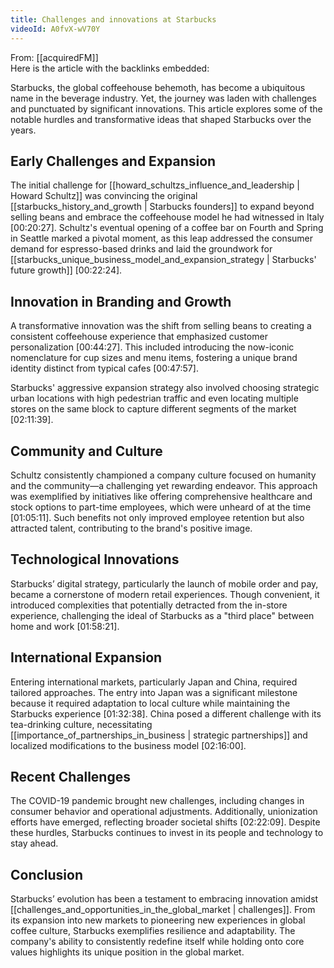 ```yaml
---
title: Challenges and innovations at Starbucks
videoId: A0fvX-wV70Y
---
```


From: [[acquiredFM]] <br/> 
Here is the article with the backlinks embedded:

Starbucks, the global coffeehouse behemoth, has become a ubiquitous name in the beverage industry. Yet, the journey was laden with challenges and punctuated by significant innovations. This article explores some of the notable hurdles and transformative ideas that shaped Starbucks over the years.

## Early Challenges and Expansion

The initial challenge for [[howard_schultzs_influence_and_leadership | Howard Schultz]] was convincing the original [[starbucks_history_and_growth | Starbucks founders]] to expand beyond selling beans and embrace the coffeehouse model he had witnessed in Italy <a class="yt-timestamp" data-t="00:20:27">[00:20:27]</a>. Schultz's eventual opening of a coffee bar on Fourth and Spring in Seattle marked a pivotal moment, as this leap addressed the consumer demand for espresso-based drinks and laid the groundwork for [[starbucks_unique_business_model_and_expansion_strategy | Starbucks' future growth]] <a class="yt-timestamp" data-t="00:22:24">[00:22:24]</a>.

## Innovation in Branding and Growth

A transformative innovation was the shift from selling beans to creating a consistent coffeehouse experience that emphasized customer personalization <a class="yt-timestamp" data-t="00:44:27">[00:44:27]</a>. This included introducing the now-iconic nomenclature for cup sizes and menu items, fostering a unique brand identity distinct from typical cafes <a class="yt-timestamp" data-t="00:47:57">[00:47:57]</a>.

Starbucks' aggressive expansion strategy also involved choosing strategic urban locations with high pedestrian traffic and even locating multiple stores on the same block to capture different segments of the market <a class="yt-timestamp" data-t="02:11:39">[02:11:39]</a>.

## Community and Culture

Schultz consistently championed a company culture focused on humanity and the community—a challenging yet rewarding endeavor. This approach was exemplified by initiatives like offering comprehensive healthcare and stock options to part-time employees, which were unheard of at the time <a class="yt-timestamp" data-t="01:05:11">[01:05:11]</a>. Such benefits not only improved employee retention but also attracted talent, contributing to the brand's positive image.

## Technological Innovations

Starbucks’ digital strategy, particularly the launch of mobile order and pay, became a cornerstone of modern retail experiences. Though convenient, it introduced complexities that potentially detracted from the in-store experience, challenging the ideal of Starbucks as a "third place" between home and work <a class="yt-timestamp" data-t="01:58:21">[01:58:21]</a>.

## International Expansion

Entering international markets, particularly Japan and China, required tailored approaches. The entry into Japan was a significant milestone because it required adaptation to local culture while maintaining the Starbucks experience <a class="yt-timestamp" data-t="01:32:38">[01:32:38]</a>. China posed a different challenge with its tea-drinking culture, necessitating [[importance_of_partnerships_in_business | strategic partnerships]] and localized modifications to the business model <a class="yt-timestamp" data-t="02:16:00">[02:16:00]</a>.

## Recent Challenges

The COVID-19 pandemic brought new challenges, including changes in consumer behavior and operational adjustments. Additionally, unionization efforts have emerged, reflecting broader societal shifts <a class="yt-timestamp" data-t="02:22:09">[02:22:09]</a>. Despite these hurdles, Starbucks continues to invest in its people and technology to stay ahead.

## Conclusion

Starbucks’ evolution has been a testament to embracing innovation amidst [[challenges_and_opportunities_in_the_global_market | challenges]]. From its expansion into new markets to pioneering new experiences in global coffee culture, Starbucks exemplifies resilience and adaptability. The company's ability to consistently redefine itself while holding onto core values highlights its unique position in the global market.
